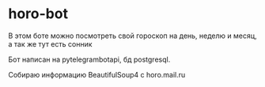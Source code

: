 # horo-bot
В этом боте можно посмотреть свой гороскоп на день, неделю и месяц, а так же тут есть сонник

Бот написан на pytelegrambotapi, бд postgresql.

Собираю информацию BeautifulSoup4 с horo.mail.ru
